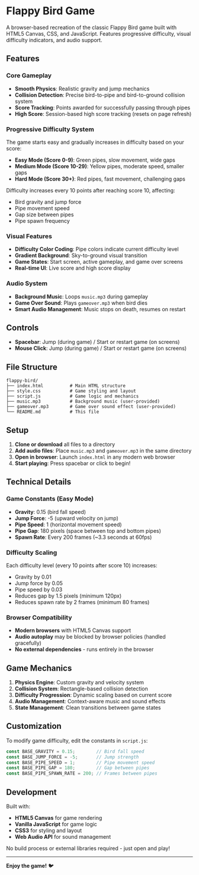 # Flappy Bird Game

A browser-based recreation of the classic Flappy Bird game built with HTML5 Canvas, CSS, and JavaScript. Features progressive difficulty, visual difficulty indicators, and audio support.

## Features

### Core Gameplay
- **Smooth Physics**: Realistic gravity and jump mechanics
- **Collision Detection**: Precise bird-to-pipe and bird-to-ground collision system
- **Score Tracking**: Points awarded for successfully passing through pipes
- **High Score**: Session-based high score tracking (resets on page refresh)

### Progressive Difficulty System
The game starts easy and gradually increases in difficulty based on your score:

- **Easy Mode (Score 0-9)**: Green pipes, slow movement, wide gaps
- **Medium Mode (Score 10-29)**: Yellow pipes, moderate speed, smaller gaps  
- **Hard Mode (Score 30+)**: Red pipes, fast movement, challenging gaps

Difficulty increases every 10 points after reaching score 10, affecting:
- Bird gravity and jump force
- Pipe movement speed
- Gap size between pipes
- Pipe spawn frequency

### Visual Features
- **Difficulty Color Coding**: Pipe colors indicate current difficulty level
- **Gradient Background**: Sky-to-ground visual transition
- **Game States**: Start screen, active gameplay, and game over screens
- **Real-time UI**: Live score and high score display

### Audio System
- **Background Music**: Loops `music.mp3` during gameplay
- **Game Over Sound**: Plays `gameover.mp3` when bird dies
- **Smart Audio Management**: Music stops on death, resumes on restart

## Controls

- **Spacebar**: Jump (during game) / Start or restart game (on screens)
- **Mouse Click**: Jump (during game) / Start or restart game (on screens)

## File Structure

```
flappy-bird/
├── index.html          # Main HTML structure
├── style.css           # Game styling and layout
├── script.js           # Game logic and mechanics
├── music.mp3           # Background music (user-provided)
├── gameover.mp3        # Game over sound effect (user-provided)
└── README.md           # This file
```

## Setup

1. **Clone or download** all files to a directory
2. **Add audio files**: Place `music.mp3` and `gameover.mp3` in the same directory
3. **Open in browser**: Launch `index.html` in any modern web browser
4. **Start playing**: Press spacebar or click to begin!

## Technical Details

### Game Constants (Easy Mode)
- **Gravity**: 0.15 (bird fall speed)
- **Jump Force**: -5 (upward velocity on jump)
- **Pipe Speed**: 1 (horizontal movement speed)
- **Pipe Gap**: 180 pixels (space between top and bottom pipes)
- **Spawn Rate**: Every 200 frames (~3.3 seconds at 60fps)

### Difficulty Scaling
Each difficulty level (every 10 points after score 10) increases:
- Gravity by 0.01
- Jump force by 0.05
- Pipe speed by 0.03
- Reduces gap by 1.5 pixels (minimum 120px)
- Reduces spawn rate by 2 frames (minimum 80 frames)

### Browser Compatibility
- **Modern browsers** with HTML5 Canvas support
- **Audio autoplay** may be blocked by browser policies (handled gracefully)
- **No external dependencies** - runs entirely in the browser

## Game Mechanics

1. **Physics Engine**: Custom gravity and velocity system
2. **Collision System**: Rectangle-based collision detection
3. **Difficulty Progression**: Dynamic scaling based on current score
4. **Audio Management**: Context-aware music and sound effects
5. **State Management**: Clean transitions between game states

## Customization

To modify game difficulty, edit the constants in `script.js`:

```javascript
const BASE_GRAVITY = 0.15;        // Bird fall speed
const BASE_JUMP_FORCE = -5;       // Jump strength  
const BASE_PIPE_SPEED = 1;        // Pipe movement speed
const BASE_PIPE_GAP = 180;        // Gap between pipes
const BASE_PIPE_SPAWN_RATE = 200; // Frames between pipes
```

## Development

Built with:
- **HTML5 Canvas** for game rendering
- **Vanilla JavaScript** for game logic
- **CSS3** for styling and layout
- **Web Audio API** for sound management

No build process or external libraries required - just open and play!

---

**Enjoy the game!** 🐦